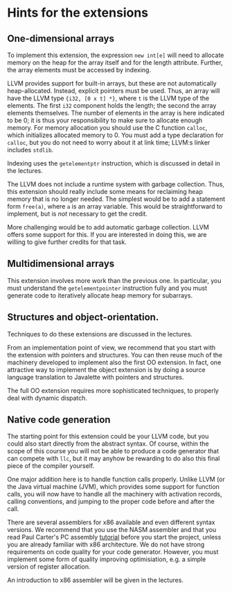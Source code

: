 Hints for the extensions
========================

One-dimensional arrays
----------------------

To implement this extension, the expression `new int[e]` will need to allocate
memory on the heap for the array itself and for the length attribute. Further,
the array elements must be accessed by indexing.

LLVM provides support for built-in arrays, but these are not automatically
heap-allocated. Instead, explicit pointers must be used. Thus, an array will
have the LLVM type `{i32, [0 x t] *}`, where `t` is the LLVM type of the
elements. The first `i32` component holds the length; the second the array
elements themselves. The number of elements in the array is here indicated to
be 0; it is thus your responsibility to make sure to allocate enough memory. For
memory allocation you should use the C function `calloc`, which initializes
allocated memory to 0. You must add a type declaration for `calloc`, but you do
not need to worry about it at link time; LLVM:s linker includes `stdlib`.

Indexing uses the `getelementptr` instruction, which is discussed in detail in
the lectures.

The LLVM does not include a runtime system with garbage collection. Thus, this
extension should really include some means for reclaiming heap memory that is no
longer needed. The simplest would be to add a statement form `free(a)`, where
`a` is an array variable. This would be straightforward to implement, but is
*not* necessary to get the credit.

More challenging would be to add automatic garbage collection. LLVM offers some
support for this. If you are interested in doing this, we are willing to give
further credits for that task.

Multidimensional arrays
-----------------------

This extension involves more work than the previous one. In particular, you must
understand the `getelementpointer` instruction fully and you must generate code
to iteratively allocate heap memory for subarrays.

Structures and object-orientation.
----------------------------------

Techniques to do these extensions are discussed in the lectures.

From an implementation point of view, we recommend that you start with the
extension with pointers and structures. You can then reuse much of the machinery
developed to implement also the first OO extension. In fact, one attractive way
to implement the object extension is by doing a source language translation to
Javalette with pointers and structures.

The full OO extension requires more sophisticated techniques, to properly deal
with dynamic dispatch.

Native code generation
----------------------

The starting point for this extension could be your LLVM code, but you could
also start directly from the abstract syntax. Of course, within the scope of
this course you will not be able to produce a code generator that can compete
with `llc`, but it may anyhow be rewarding to do also this final piece of the
compiler yourself.

One major addition here is to handle function calls properly. Unlike LLVM (or
the Java virtual machine (JVM), which provides some support for function calls,
you will now have to handle all the machinery with activation records, calling
conventions, and jumping to the proper code before and after the call.

There are several assemblers for x86 available and even different syntax
versions. We recommend that you use the NASM assembler and that you read Paul
Carter's PC assembly [tutorial](/resources#documentation) before you start the
project, unless you are already familiar with x86 architecture. We do not have
strong requirements on code quality for your code generator. However, you must
implement some form of quality improving optimisiation, e.g. a simple version
of register allocation.

An introduction to x86 assembler will be given in the lectures.
